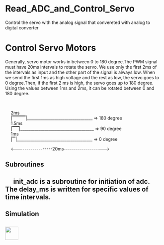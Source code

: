 # Read_ADC_and_Control_Servo
Control the servo with the analog signal that convereted with analog to digital converter



# Control Servo Motors

Generally, servo motor works in between 0 to 180 degree.The PWM signal must have 20ms intervals to rotate the servo. We use only the first 2ms of the intervals as input and the other part of the signal is always low. When we send the first 1ms as high voltage and the rest as low, the servo goes to 0 degree.Then, if the first 2 ms is high, the servo goes up to 180 degree. Using the values between 1ms and 2ms, it can be rotated between 0 and 180 degree.

<br>

&emsp;   2ms     <br>
&emsp;   |▔▔▔▔|_________________________________       => 180 degree
                 <br>
&emsp;    1.5ms  <br>
&emsp;   |▔▔|_____________________________________       => 90 degree
                 <br>
&emsp;    1ms    <br>
&emsp;   |▔|______________________________________        => 0 degree

&emsp;   <------------------20ms-------------------->




<h2>Subroutines<h2>
  
&emsp;   init_adc is a subroutine for initiation of adc. The delay_ms is written for specific values of time intervals.


<h2>Simulation<h2>
<img src ="" height="42" width="42" /> 
 
